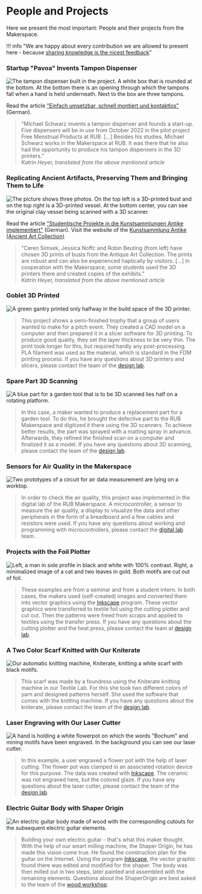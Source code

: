 # People and Projects

Here we present the most important: People and their projects from the Makerspace.

!!! info "We are happy about every contribution we are allowed to present here - because [sharing knowledge is the nicest feedback](feedback.en.md#sharing-knowledge-is-the-nicest-feedback)"

### Startup "Pavoa" Invents Tampon Dispenser

![The tampon dispenser built in the project. A white box that is rounded at the bottom. At the bottom there is an opening through which the tampons fall when a hand is held underneath. Next to the box are three tampons.](medien/RUB-Makerspace_Projekt_Pavoa_CC-BY-SA-40.jpg)

Read the article ["Einfach umsetzbar, schnell montiert und kontaktlos"](https://news.rub.de/transfer/2022-10-05-gruendung-einfach-umsetzbar-schnell-montiert-und-kontaktlos) (German).

> "Michael Schwarz invents a tampon dispenser and founds a start-up. Five dispensers will be in use from October 2022 in the pilot project Free Menstrual Products at RUB. [...] Besides his studies, Michael Schwarz works in the Makerspace at RUB. It was there that he also had the opportunity to produce his tampon dispensers in the 3D printers."  
> *Katrin Heyer, translated from the above mentioned article*


### Replicating Ancient Artifacts, Preserving Them and Bringing Them to Life

![The picture shows three photos. On the top left is a 3D-printed bust and on the top right is a 3D-printed vessel. At the bottom center, you can see the original clay vessel being scanned with a 3D scanner.](medien/RUB-Makerspace_Projekt_Kunstsammlung-Antike_CC-BY-SA-40.jpg)
 
Read the article ["Studentische Projekte in die Kunstsammlungen Antike implementiert"](https://news.rub.de/studium/2022-08-03-archaeologie-studentische-projekte-die-kunstsammlungen-antike-implementiert) (German).
Visit the website of the [Kunstsammlung Antike (Ancient Art Collection)](https://www.ruhr-uni-bochum.de/kunstsammlungenantike/index.html.en)

> "Ceren Simsek, Jessica Noffc and Robin Beuting (from left) have chosen 3D prints of busts from the Antique Art Collection. The prints are robust and can also be experienced haptically by visitors. [...] In cooperation with the Makerspace, some students used the 3D printers there and created copies of the exhibits."  
> *Katrin Heyer, translated from the above mentioned article*


### Goblet 3D Printed

![A green gantry printed only halfway in the build space of the 3D printer.](medien/RUB-Makerspace_Projekt_3D-Druck_Pokal_CC-BY-SA-40.jpg)

> This project shows a semi-finished trophy that a group of users wanted to make for a pitch event.
They created a CAD model on a computer and then prepared it in a slicer software for 3D printing.
To produce good quality, they set the layer thickness to be very thin. The print took longer for this, but required hardly any post-processing. PLA filament was used as the material, which is standard in the FDM printing process.
If you have any questions about 3D printers and slicers, please contact the team of the [design lab](designlabor.en.md).


### Spare Part 3D Scanning

![A blue part for a garden tool that is to be 3D scanned lies half on a rotating platform.](medien/RUB-Makerspace_Projekt_3D-Scan_CC-BY-SA-40.jpg)

> In this case, a maker wanted to produce a replacement part for a garden tool.
To do this, he brought the defective part to the RUB Makerspace and digitized it there using the 3D scanners.
To achieve better results, the part was sprayed with a matting spray in advance.
Afterwards, they refined the finished scan on a computer and finalized it as a model.
If you have any questions about 3D scanning, please contact the team of the [design lab](designlabor.en.md).


### Sensors for Air Quality in the Makerspace

![Two prototypes of a circuit for air data measurement are lying on a worktop.](medien/RUB-Makerspace_Projekt_Luftqualitaet_CC-BY-SA-40.jpg)

> In order to check the air quality, this project was implemented in the digital lab of the RUB Makerspace.
A microcontroller, a sensor to measure the air quality, a display to visualize the data and other peripherals in the form of a breadboard and a few cables and resistors were used.
If you have any questions about working and programming with microcontrollers, please contact the [digital lab](digitallabor.en.md) team.


### Projects with the Foil Plotter

![Left, a man in side profile in black and white with 100% contrast. Right, a minimalized image of a cat and two leaves in gold. Both motifs are cut out of foil.](medien/RUB-Makerspace_Projekt_Folienplotter_CC-BY-SA-40.jpg)

> These examples are from a seminar and from a student intern.
In both cases, the makers used (self-created) images and converted them into vector graphics using the [Inkscape](https://inkscape.org/?switchlang=en) program.
These vector graphics were transferred to textile foil using the cutting plotter and cut out.
Then the patterns were freed from scraps and applied to textiles using the transfer press.
If you have any questions about the cutting plotter and the heat press, please contact the team at [design lab](designlabor.en.md).


### A Two Color Scarf Knitted with Our Kniterate

![Our automatic knitting machine, Kniterate, knitting a white scarf with black motifs.](medien/RUB-Makerspace_Projekt_Schal_CC-BY-SA-40.jpg)

> This scarf was made by a foundress using the Kniterate knitting machine in our Textile Lab.
For this she took two different colors of yarn and designed patterns herself.
She used the software that comes with the knitting machine.
If you have any questions about the kniterate, please contact the team of the [design lab](designlabor.en.md).


### Laser Engraving with Our Laser Cutter

![A hand is holding a white flowerpot on which the words "Bochum" and mining motifs have been engraved. In the background you can see our laser cutter.](medien/RUB-Makerspace_Projekt_Lasergravur_CC-BY-SA-40.jpg)

> In this example, a user engraved a flower pot with the help of laser cutting.
The flower pot was clamped in an associated rotation device for this purpose.
The data was created with [Inkscape](https://inkscape.org/?switchlang=en). The ceramic was not engraved here, but the colored glaze.
If you have any questions about the laser cutter, please contact the team of the [design lab](designlabor.en.md).


### Electric Guitar Body with Shaper Origin

![An electric guitar body made of wood with the corresponding cutouts for the subsequent electric guitar elements.](medien/RUB-Makerspace_Projekt_Gitarre_CC-BY-SA-40.jpg)

> Building your own electric guitar - that's what this maker thought.
With the help of our smart milling machine, the Shaper Origin, he has made this vision come true.
He found the construction plan for the guitar on the Internet.
Using the program [Inkscape](https://inkscape.org/?switchlang=en), the vector graphic found there was edited and modified for the shaper.
The body was then milled out in two steps, later painted and assembled with the remaining elements.
Questions about the ShaperOrigin are best asked to the team of the [wood workshop](holzwerkstatt.en.md).